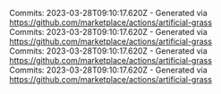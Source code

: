 Commits: 2023-03-28T09:10:17.620Z - Generated via https://github.com/marketplace/actions/artificial-grass
<br>
Commits: 2023-03-28T09:10:17.620Z - Generated via https://github.com/marketplace/actions/artificial-grass
<br>
Commits: 2023-03-28T09:10:17.620Z - Generated via https://github.com/marketplace/actions/artificial-grass
<br>
Commits: 2023-03-28T09:10:17.620Z - Generated via https://github.com/marketplace/actions/artificial-grass
<br>
